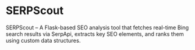 # SERPScout
SERPScout – A Flask-based SEO analysis tool that fetches real-time Bing search results via SerpApi, extracts key SEO elements, and ranks them using custom data structures.
